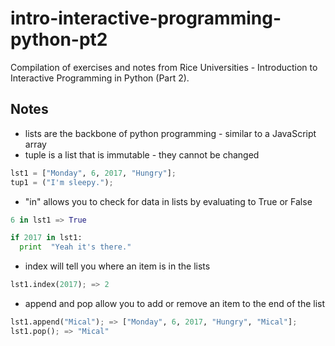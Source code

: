 # intro-interactive-programming-python-pt2
Compilation of exercises and notes from Rice Universities - Introduction to Interactive Programming in Python (Part 2).

## Notes

* lists are the backbone of python programming - similar to a JavaScript array
* tuple is a list that is immutable - they cannot be changed
```python
lst1 = ["Monday", 6, 2017, "Hungry"];
tup1 = ("I'm sleepy.");
```
* "in" allows you to check for data in lists by evaluating to True or False
```python
6 in lst1 => True

if 2017 in lst1:
  print  "Yeah it's there."
```
* index will tell you where an item is in the lists
```python
lst1.index(2017); => 2
```
* append and pop allow you to add or remove an item to the end of the list
```python
lst1.append("Mical"); => ["Monday", 6, 2017, "Hungry", "Mical"];
lst1.pop(); => "Mical"
```
